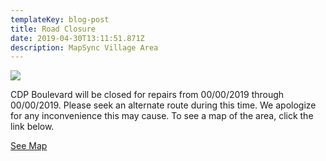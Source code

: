 ```yaml
---
templateKey: blog-post
title: Road Closure
date: 2019-04-30T13:11:51.871Z
description: MapSync Village Area
---
```

![](/img/pkglotconst.jpeg)

CDP Boulevard will be closed for repairs from 00/00/2019 through 00/00/2019. Please seek an alternate route during this time. We apologize for any inconvenience this may cause. To see a map of the area, click the link below.

[See Map](/map?layer=Advisory&feature=11)
